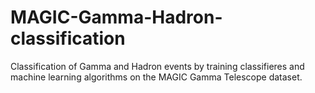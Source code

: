 # MAGIC-Gamma-Hadron-classification
Classification of Gamma and Hadron events by training classifieres and machine learning algorithms on the MAGIC Gamma Telescope dataset.
